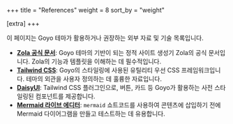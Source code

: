 +++
title = "References"
weight = 8
sort_by = "weight"

[extra]
+++

이 페이지는 Goyo 테마가 활용하거나 권장하는 외부 자료 및 기술 목록입니다.

*   **[Zola 공식 문서](https://www.getzola.org/documentation/getting-started/overview/)**: Goyo 테마의 기반이 되는 정적 사이트 생성기 Zola의 공식 문서입니다. Zola의 기능과 템플릿을 이해하는 데 필수적입니다.
*   **[Tailwind CSS](https://tailwindcss.com)**: Goyo의 스타일링에 사용된 유틸리티 우선 CSS 프레임워크입니다. 테마의 외관을 사용자 정의하는 데 훌륭한 자료입니다.
*   **[DaisyUI](https://daisyui.com)**: Tailwind CSS 플러그인으로, 버튼, 카드 등 Goyo가 활용하는 사전 스타일링된 컴포넌트를 제공합니다.
*   **[Mermaid 라이브 에디터](https://mermaid.live/)**: `mermaid` 쇼트코드를 사용하여 콘텐츠에 삽입하기 전에 Mermaid 다이어그램을 만들고 테스트하는 데 유용합니다.
